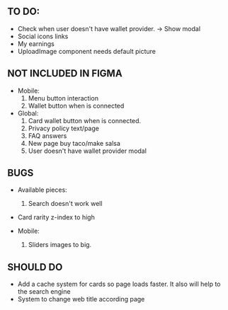 ## TO DO:
- Check when user doesn't have wallet provider. -> Show modal
- Social icons links
- My earnings
- UploadImage component needs default picture

## NOT INCLUDED IN FIGMA
- Mobile:
    1. Menu button interaction
    2. Wallet button when is connected
- Global:
    1. Card wallet button when is connected.
    2. Privacy policy text/page
    3. FAQ answers
    4. New page buy taco/make salsa
    5. User doesn't have wallet provider modal

## BUGS
- Available pieces:
    1. Search doesn't work well
- Card rarity z-index to high

- Mobile:
    1. Sliders images to big.


## SHOULD DO
- Add a cache system for cards so page loads faster. It also will help to the search engine
- System to change web title according page